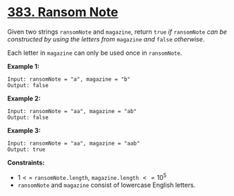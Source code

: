 # [383. Ransom Note](https://leetcode.com/problems/ransom-note/)

Given two strings `ransomNote` and `magazine`, return `true` _if_ `ransomNote` _can be constructed by using the letters from_ `magazine` _and_ `false` _otherwise_.

Each letter in `magazine` can only be used once in `ransomNote`.

**Example 1:**

```text
Input: ransomNote = "a", magazine = "b"
Output: false
```

**Example 2:**

```text
Input: ransomNote = "aa", magazine = "ab"
Output: false
```

**Example 3:**

```text
Input: ransomNote = "aa", magazine = "aab"
Output: true
```

**Constraints:**

- $1 <=$ `ransomNote.length`, `magazine.length` $<= 10^{5}$
- `ransomNote` and `magazine` consist of lowercase English letters.
